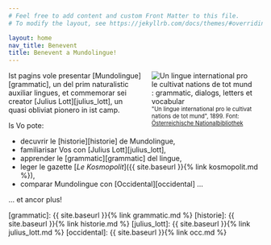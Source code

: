 ```yaml
---
# Feel free to add content and custom Front Matter to this file.
# To modify the layout, see https://jekyllrb.com/docs/themes/#overriding-theme-defaults

layout: home
nav_title: Benevent
title: Benevent a Mundolingue!
---
```


<figure style="margin:0px 20px; float:right; width:200px;">
    <img src="{{ site.baseurl }}{% link img/ml_1899_titul.jpg %}" alt="Un lingue international pro le cultivat nations de tot mund : grammatic, dialogs, letters et vocabular">
    <figcaption style="font-size:0.8em;">"Un lingue international pro le cultivat nations de tot mund", 1899. Font: <a href="http://data.onb.ac.at/rec/AC04213232" target="_blank">Österreichische Nationalbibliothek</a></figcaption>
</figure>

Ist pagins vole presentar [Mundolingue][grammatic], un del prim naturalistic auxiliar lingues, et commemorar sei creator [Julius Lott][julius_lott], un quasi obliviat pionero in ist camp.

Is Vo pote:

- decuvrir le [historie][historie] de Mundolingue,
- familiarisar Vos con [Julius Lott][julius_lott],
- apprender le [grammatic][grammatic] del lingue,
- leger le gazette [*Le Kosmopolit*]({{ site.baseurl }}{% link kosmopolit.md %}),
- comparar Mundolingue con [Occidental][occidental] ...

... et ancor plus!

[grammatic]: {{ site.baseurl }}{% link grammatic.md %}
[historie]: {{ site.baseurl }}{% link historie.md %}
[julius_lott]: {{ site.baseurl }}{% link julius_lott.md %}
[occidental]: {{ site.baseurl }}{% link occ.md %}
